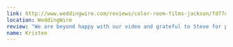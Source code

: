 ```yaml
---
link: http://www.weddingwire.com/reviews/color-room-films-jackson/fd77ea76d63e4a5f.html
location: WeddingWire
review: "We are beyond happy with our video and grateful to Steve for providing us with a memory that will last a lifetime! The quality was perfection, the service was excellent and we received the video much quicker than expected! I would highly recommend Steve to anyone!"
name: Kristen
---
```

